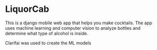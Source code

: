 # LiquorCab
This is a django mobile web app that helps you make cocktails.  The app uses machine learning and computer vision to analyze bottles 
and determine what type of alcohol is inside.  

Clarifai was used to create the ML models
